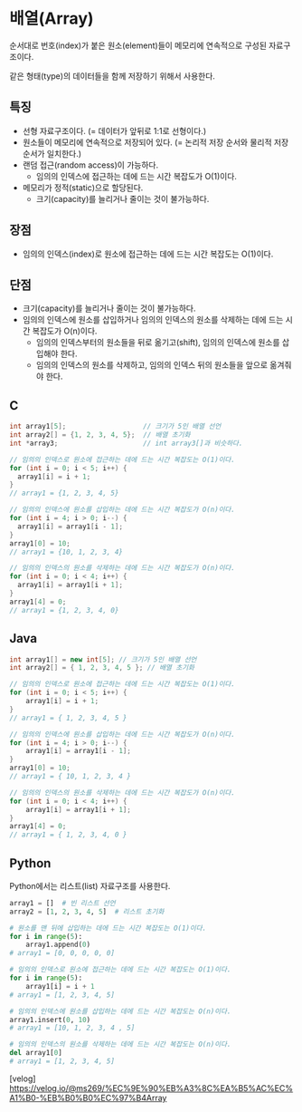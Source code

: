 # 배열(Array)

순서대로 번호(index)가 붙은 원소(element)들이 메모리에 연속적으로 구성된 자료구조이다.

같은 형태(type)의 데이터들을 함께 저장하기 위해서 사용한다.

## 특징

- 선형 자료구조이다.
  (= 데이터가 앞뒤로 1:1로 선형이다.)
- 원소들이 메모리에 연속적으로 저장되어 있다.
  (= 논리적 저장 순서와 물리적 저장 순서가 일치한다.)
- 랜덤 접근(random access)이 가능하다.
  - 임의의 인덱스에 접근하는 데에 드는 시간 복잡도가 O(1)이다.
- 메모리가 정적(static)으로 할당된다.
  - 크기(capacity)를 늘리거나 줄이는 것이 불가능하다.

## 장점

- 임의의 인덱스(index)로 원소에 접근하는 데에 드는 시간 복잡도는 O(1)이다.

## 단점

- 크기(capacity)를 늘리거나 줄이는 것이 불가능하다.
- 임의의 인덱스에 원소를 삽입하거나 임의의 인덱스의 원소를 삭제하는 데에 드는 시간 복잡도가 O(n)이다.
  - 임의의 인덱스부터의 원소들을 뒤로 옮기고(shift), 임의의 인덱스에 원소를 삽입해야 한다.
  - 임의의 인덱스의 원소를 삭제하고, 임의의 인덱스 뒤의 원소들을 앞으로 옮겨줘야 한다.

## C

```c
int array1[5];                   // 크기가 5인 배열 선언
int array2[] = {1, 2, 3, 4, 5};  // 배열 초기화
int *array3;                     // int array3[]과 비슷하다.

// 임의의 인덱스로 원소에 접근하는 데에 드는 시간 복잡도는 O(1)이다.
for (int i = 0; i < 5; i++) {
  array1[i] = i + 1;
}
// array1 = {1, 2, 3, 4, 5}

// 임의의 인덱스에 원소를 삽입하는 데에 드는 시간 복잡도가 O(n)이다.
for (int i = 4; i > 0; i--) {
  array1[i] = array1[i - 1];
}
array1[0] = 10;
// array1 = {10, 1, 2, 3, 4}

// 임의의 인덱스의 원소를 삭제하는 데에 드는 시간 복잡도가 O(n)이다.
for (int i = 0; i < 4; i++) {
  array1[i] = array1[i + 1];
}
array1[4] = 0;
// array1 = {1, 2, 3, 4, 0}
```

## Java

```java
int array1[] = new int[5]; // 크기가 5인 배열 선언
int array2[] = { 1, 2, 3, 4, 5 }; // 배열 초기화

// 임의의 인덱스로 원소에 접근하는 데에 드는 시간 복잡도는 O(1)이다.
for (int i = 0; i < 5; i++) {
    array1[i] = i + 1;
}
// array1 = { 1, 2, 3, 4, 5 }

// 임의의 인덱스에 원소를 삽입하는 데에 드는 시간 복잡도가 O(n)이다.
for (int i = 4; i > 0; i--) {
    array1[i] = array1[i - 1];
}
array1[0] = 10;
// array1 = { 10, 1, 2, 3, 4 }

// 임의의 인덱스의 원소를 삭제하는 데에 드는 시간 복잡도가 O(n)이다.
for (int i = 0; i < 4; i++) {
    array1[i] = array1[i + 1];
}
array1[4] = 0;
// array1 = { 1, 2, 3, 4, 0 }
```

## Python

Python에서는 리스트(list) 자료구조를 사용한다.

```py
array1 = []  # 빈 리스트 선언
array2 = [1, 2, 3, 4, 5]  # 리스트 초기화

# 원소를 맨 뒤에 삽입하는 데에 드는 시간 복잡도는 O(1)이다.
for i in range(5):
    array1.append(0)
# array1 = [0, 0, 0, 0, 0]

# 임의의 인덱스로 원소에 접근하는 데에 드는 시간 복잡도는 O(1)이다.
for i in range(5):
    array1[i] = i + 1
# array1 = [1, 2, 3, 4, 5]

# 임의의 인덱스에 원소를 삽입하는 데에 드는 시간 복잡도는 O(n)이다.
array1.insert(0, 10)
# array1 = [10, 1, 2, 3, 4 , 5]

# 임의의 인덱스의 원소를 삭제하는 데에 드는 시간 복잡도는 O(n)이다.
del array1[0]
# array1 = [1, 2, 3, 4, 5]
```

[velog] <https://velog.io/@ms269/%EC%9E%90%EB%A3%8C%EA%B5%AC%EC%A1%B0-%EB%B0%B0%EC%97%B4Array>
